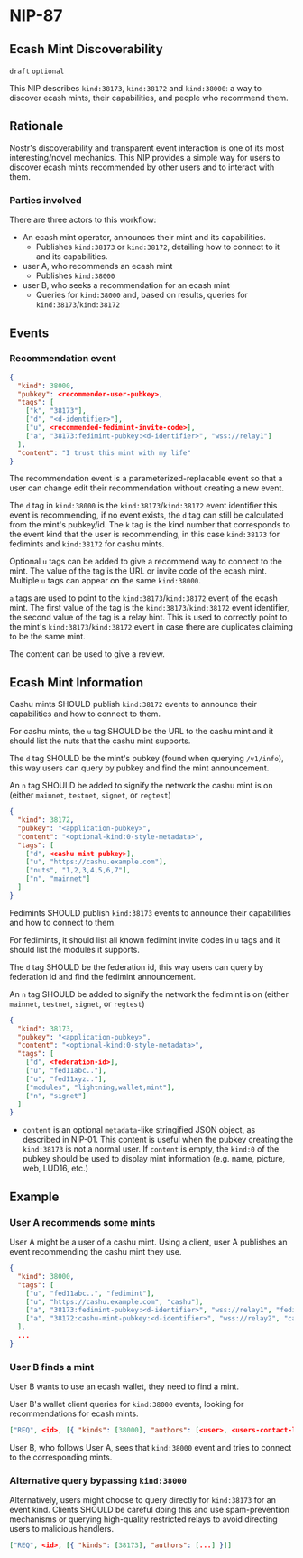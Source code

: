 NIP-87
======

Ecash Mint Discoverability
--------------------------------

`draft` `optional`

This NIP describes `kind:38173`, `kind:38172` and `kind:38000`: a way to discover ecash mints, their capabilities, and people who recommend them.

## Rationale

Nostr's discoverability and transparent event interaction is one of its most interesting/novel mechanics.
This NIP provides a simple way for users to discover ecash mints recommended by other users and to interact with them.

### Parties involved

There are three actors to this workflow:

* An ecash mint operator, announces their mint and its capabilities.
    * Publishes `kind:38173` or `kind:38172`, detailing how to connect to it and its capabilities.
* user A, who recommends an ecash mint
    * Publishes `kind:38000`
* user B, who seeks a recommendation for an ecash mint
    * Queries for `kind:38000` and, based on results, queries for `kind:38173`/`kind:38172`

## Events

### Recommendation event
```json
{
  "kind": 38000,
  "pubkey": <recommender-user-pubkey>,
  "tags": [
    ["k", "38173"],
    ["d", "<d-identifier>"],
    ["u", <recommended-fedimint-invite-code>],
    ["a", "38173:fedimint-pubkey:<d-identifier>", "wss://relay1"]
  ],
  "content": "I trust this mint with my life"
}
```

The recommendation event is a parameterized-replacable event so that a user can change edit their recommendation without creating a new event.

The `d` tag in `kind:38000` is the `kind:38173`/`kind:38172` event identifier this event is recommending, if no event exists, the `d` tag can still be calculated from the mint's pubkey/id.
The `k` tag is the kind number that corresponds to the event kind that the user is recommending, in this case `kind:38173` for fedimints and `kind:38172` for cashu mints.

Optional `u` tags can be added to give a recommend way to connect to the mint.
The value of the tag is the URL or invite code of the ecash mint.
Multiple `u` tags can appear on the same `kind:38000`.

`a` tags are used to point to the `kind:38173`/`kind:38172` event of the ecash mint.
The first value of the tag is the `kind:38173`/`kind:38172` event identifier, the second value of the tag is a relay hint.
This is used to correctly point to the mint's `kind:38173`/`kind:38172` event in case there are duplicates claiming to be the same mint.

The content can be used to give a review.

## Ecash Mint Information

Cashu mints SHOULD publish `kind:38172` events to announce their capabilities and how to connect to them.

For cashu mints, the `u` tag SHOULD be the URL to the cashu mint and it should list the nuts that the cashu mint supports.

The `d` tag SHOULD be the mint's pubkey (found when querying `/v1/info`), this way users can query by pubkey and find the mint announcement.

An `n` tag SHOULD be added to signify the network the cashu mint is on (either `mainnet`, `testnet`, `signet`, or `regtest`)

```json
{
  "kind": 38172,
  "pubkey": "<application-pubkey>",
  "content": "<optional-kind:0-style-metadata>",
  "tags": [
    ["d", <cashu mint pubkey>],
    ["u", "https://cashu.example.com"],
    ["nuts", "1,2,3,4,5,6,7"],
    ["n", "mainnet"]
  ]
}
```

Fedimints SHOULD publish `kind:38173` events to announce their capabilities and how to connect to them.

For fedimints, it should list all known fedimint invite codes in `u` tags and it should list the modules it supports.

The `d` tag SHOULD be the federation id, this way users can query by federation id and find the fedimint announcement.

An `n` tag SHOULD be added to signify the network the fedimint is on (either `mainnet`, `testnet`, `signet`, or `regtest`)

```json
{
  "kind": 38173,
  "pubkey": "<application-pubkey>",
  "content": "<optional-kind:0-style-metadata>",
  "tags": [
    ["d", <federation-id>],
    ["u", "fed11abc.."],
    ["u", "fed11xyz.."],
    ["modules", "lightning,wallet,mint"],
    ["n", "signet"]
  ]
}
```

* `content` is an optional `metadata`-like stringified JSON object, as described in NIP-01. This content is useful when the pubkey creating the `kind:38173` is not a normal user. If `content` is empty, the `kind:0` of the pubkey should be used to display mint information (e.g. name, picture, web, LUD16, etc.)

## Example

### User A recommends some mints
User A might be a user of a cashu mint. Using a client, user A publishes an event recommending the cashu mint they use.

```json
{
  "kind": 38000,
  "tags": [
    ["u", "fed11abc..", "fedimint"],
    ["u", "https://cashu.example.com", "cashu"],
    ["a", "38173:fedimint-pubkey:<d-identifier>", "wss://relay1", "fedimint"],
    ["a", "38172:cashu-mint-pubkey:<d-identifier>", "wss://relay2", "cashu"]
  ],
  ...
}
```

### User B finds a mint
User B wants to use an ecash wallet, they need to find a mint.

User B's wallet client queries for `kind:38000` events, looking for recommendations for ecash mints.

```json
["REQ", <id>, [{ "kinds": [38000], "authors": [<user>, <users-contact-list>], "#k": ["38173"] }]]
```

User B, who follows User A, sees that `kind:38000` event and tries to connect to the corresponding mints.

### Alternative query bypassing `kind:38000`
Alternatively, users might choose to query directly for `kind:38173` for an event kind. Clients SHOULD be careful doing this and use spam-prevention mechanisms or querying high-quality restricted relays to avoid directing users to malicious handlers.

```json
["REQ", <id>, [{ "kinds": [38173], "authors": [...] }]]
```
